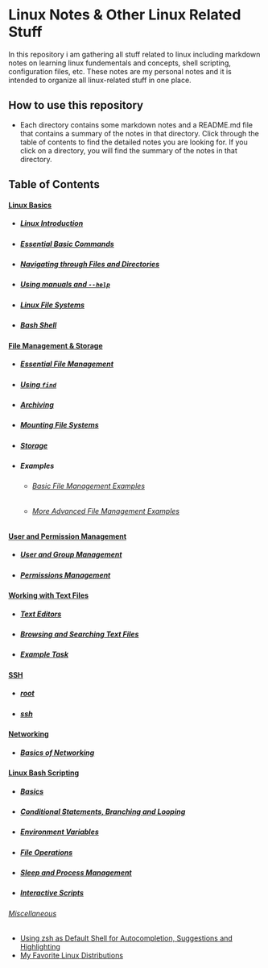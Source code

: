 # Linux Notes & Other Linux Related Stuff

In this repository i am gathering all stuff related to linux including markdown notes on learning linux fundementals and concepts, shell scripting, configuration files, etc. These notes are my personal notes and it is intended to organize all linux-related stuff in one place.

## How to use this repository
- Each directory contains some markdown notes and a README.md file that contains a summary of the notes in that directory. Click through the table of contents to find the detailed notes you are looking for. If you click on a directory, you will find the summary of the notes in that directory. 

## Table of Contents
#### [Linux Basics](/basics/README.md)
  - ##### [Linux Introduction](/basics/1-FirstBasics.md/#linux-fundementals-notes)
  - ##### [Essential Basic Commands](/basics//1-FirstBasics.md/#essential-basic-commands)
  - ##### [Navigating through Files and Directories](/file-management/README.md/#essential-file-management)
  - ##### [Using manuals and ``--help``](/basics/1-FirstBasics.md/#getting-help-with-man)
  - ##### [Linux File Systems](/basics//3-LinuxFileSystems.md)
  - ##### [Bash Shell](/basics/shell.md)
#### [File Management & Storage](/file-management/README.md)
  - ##### [Essential File Management](/file-management/4-EssentialFileManagement.md)
  - ##### [Using ``find``](/file-management/6-usingFind.md)
  - ##### [Archiving](/file-management/7-archiving.md) 
  - ##### [Mounting File Systems](/file-management/8-mountfilesys.md)
  - ##### [Storage](/file-management/storage.md)
  - ##### Examples
      - ###### [Basic File Management Examples](/file-management/basic-file-mgmt-examples.md)
      - ###### [More Advanced File Management Examples](/file-management/example-advflmgmt.md)
#### [User and Permission Management](/2-usergrouppermissions/README.md)
  - ##### [User and Group Management](/2-usergrouppermissions/1-usergrmgmt/README.md)
  - ##### [Permissions Management](/2-usergrouppermissions/2-permmgmt/README.md)
#### [Working with Text Files](/1-linux-fundementals/4-working-with-texts/README.md)
  - ##### [Text Editors](/1-linux-fundementals/4-working-with-texts/9-texted-vivimnanogedit.md)
  - ##### [Browsing and Searching Text Files](/1-linux-fundementals/4-working-with-texts/10-BrowsingAndSearchingTextFiles.md)
  - ##### [Example Task](/1-linux-fundementals/4-working-with-texts/example-textedit.md)
#### [SSH](/ssh/README.md)
  - ##### [root](/ssh/11-root.md)
  - ##### [ssh](/ssh/12-ssh.md)
#### [Networking](/networking/README.md)
  - ##### [Basics of Networking](/networking/networking.md)
#### [Linux Bash Scripting](/linux-bash-scripting/1-bash-scripting-notes/)
  - ##### [Basics](/linux-bash-scripting/1-bash-scripting-notes/1(Basics).md)
  - ##### [Conditional Statements, Branching and Looping](/linux-bash-scripting/1-bash-scripting-notes/2-ConditionalStatementsBranchingLooping.md)
  - ##### [Environment Variables](/linux-bash-scripting/1-bash-scripting-notes/3-EnivromentVariables.md)
  - ##### [File Operations](/linux-bash-scripting/1-bash-scripting-notes/5-FileOperations.md)
  - ##### [Sleep and Process Management](/linux-bash-scripting/1-bash-scripting-notes/6-SleepProcessManagement.md)
  - ##### [Interactive Scripts](/linux-bash-scripting/1-bash-scripting-notes/7-InteractiveScripts.md)
###### [Miscellaneous](misc)
  - [Using zsh as Default Shell for Autocompletion, Suggestions and Highlighting](misc/zsh-autocompleting.md)
  - [My Favorite Linux Distributions](misc/linux-distros.md)